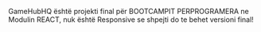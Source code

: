 GameHubHQ është projekti final për BOOTCAMPIT PERPROGRAMERA ne Modulin REACT, nuk është Responsive se shpejti do te behet versioni final!
